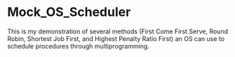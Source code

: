 # Mock_OS_Scheduler
This is my demonstration of several methods (First Come First Serve, Round Robin, Shortest Job First, and Highest Penalty Ratio First) an OS can use to schedule procedures through multiprogramming. 
